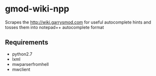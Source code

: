 gmod-wiki-npp
=============

Scrapes the http://wiki.garrysmod.com for useful autocomplete hints and tosses them into notepad++ autocomplete format

## Requirements
- python2.7
- lxml
- mwparserfromhell
- mwclient

